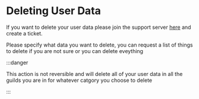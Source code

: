 # Deleting User Data
If you want to delete your user data please join the support server [here](https://helpr.gg) and create a ticket.

Please  specify what data you want to delete, you can request a list of things to delete if you are not sure or you can delete eveything

:::danger

This action is not reversible and will delete all of your user data in all the guilds you are in for whatever catgory you choose to delete

:::
